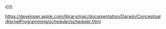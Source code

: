 iOS

https://developer.apple.com/library/mac/documentation/Darwin/Conceptual/KernelProgramming/scheduler/scheduler.html
